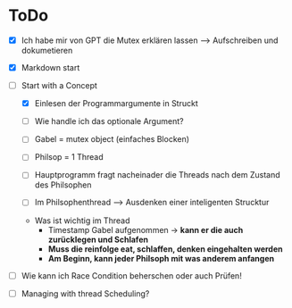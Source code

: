 # ToDo

- [x] Ich habe mir von GPT die Mutex erklären lassen --> Aufschreiben und dokumetieren 
- [x] Markdown start
- [ ] Start with a Concept
    - [x] Einlesen der Programmargumente in Struckt
    - [ ] Wie handle ich das optionale Argument? 
    - [ ] Gabel = mutex object (einfaches Blocken)
    - [ ] Philsop = 1 Thread 
    - [ ] Hauptprogramm fragt nacheinader die Threads nach dem Zustand des Philsophen

    - [ ] Im Philsophenthread --> Ausdenken einer inteligenten Strucktur 
    - Was ist wichtig im Thread 
        - Timestamp Gabel aufgenommen -> **kann er die auch zurücklegen und Schlafen** 
        - **Muss die reinfolge eat, schlaffen, denken eingehalten werden** 
        - **Am Beginn, kann jeder Philsoph mit was anderem anfangen** 
- [ ] Wie kann ich Race Condition beherschen oder auch Prüfen!
- [ ] Managing with thread Scheduling? 

